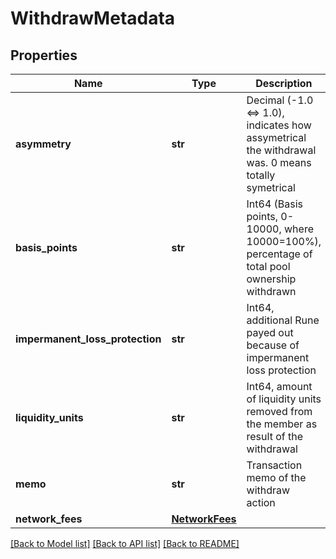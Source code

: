 # WithdrawMetadata

## Properties
Name | Type | Description | Notes
------------ | ------------- | ------------- | -------------
**asymmetry** | **str** | Decimal (-1.0 &lt;&#x3D;&gt; 1.0), indicates how assymetrical the withdrawal was. 0 means totally symetrical  | 
**basis_points** | **str** | Int64 (Basis points, 0-10000, where 10000&#x3D;100%), percentage of total pool ownership withdrawn  | 
**impermanent_loss_protection** | **str** | Int64, additional Rune payed out because of impermanent loss protection | 
**liquidity_units** | **str** | Int64, amount of liquidity units removed from the member as result of the withdrawal  | 
**memo** | **str** | Transaction memo of the withdraw action | 
**network_fees** | [**NetworkFees**](NetworkFees.md) |  | 

[[Back to Model list]](../README.md#documentation-for-models) [[Back to API list]](../README.md#documentation-for-api-endpoints) [[Back to README]](../README.md)

